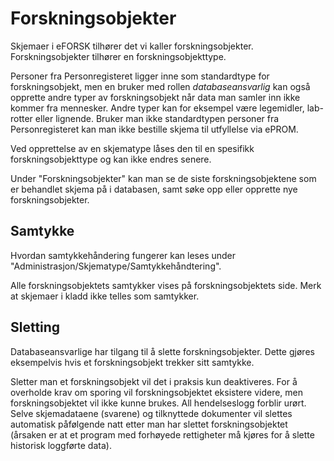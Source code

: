 # Forskningsobjekter

Skjemaer i eFORSK tilhører det vi kaller forskningsobjekter. Forskningsobjekter tilhører en forskningsobjekttype.

Personer fra Personregisteret ligger inne som standardtype for forskningsobjekt, 
men en bruker med rollen *databaseansvarlig* kan også opprette andre typer av forskningsobjekt når data man samler inn ikke kommer fra mennesker. 
Andre typer kan for eksempel være legemidler, lab-rotter eller lignende. 
Bruker man ikke standardtypen personer fra Personregisteret kan man ikke bestille skjema til utfyllelse via ePROM.

Ved opprettelse av en skjematype låses den til en spesifikk forskningsobjekttype og kan ikke endres senere.

Under "Forskningsobjekter" kan man se de siste forskningsobjektene som er behandlet skjema på i databasen, samt søke opp eller opprette nye forskningsobjekter. 

## Samtykke

Hvordan samtykkehåndering fungerer kan leses under "Administrasjon/Skjematype/Samtykkehåndtering".

Alle forskningsobjektets samtykker vises på forskningsobjektets side. Merk at skjemaer i kladd ikke telles som samtykker.

## Sletting

Databaseansvarlige har tilgang til å slette forskningsobjekter. Dette gjøres eksempelvis hvis et forskningsobjekt trekker sitt samtykke.

Sletter man et forskningsobjekt vil det i praksis kun deaktiveres. For å overholde krav om sporing vil forskningsobjektet eksistere videre, men forskningsobjektet vil ikke kunne brukes. All hendelseslogg forblir urørt. Selve skjemadataene (svarene) og tilknyttede dokumenter vil slettes automatisk påfølgende natt etter man har slettet forskningsobjektet (årsaken er at et program med forhøyede rettigheter må kjøres for å slette historisk loggførte data).
